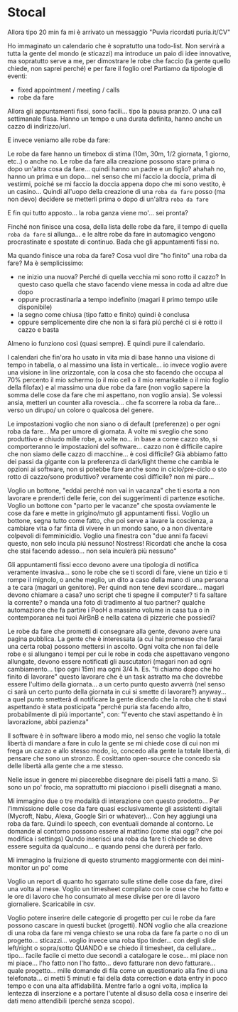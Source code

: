 # Stocal

Allora tipo 20 min fa mi è arrivato un messaggio "Puvia ricordati puria.it/CV"

Ho immaginato un calendario che è sopratutto una todo-list. Non servirà a tutta la gente del mondo (e sticazzi) ma introduce un paio di idee innovative, ma sopratutto serve a me, per dimostrare le robe che faccio (la gente quello chiede, non saprei perché) e per fare il foglio ore! Partiamo da tipologie di eventi:

  * fixed appointment / meeting / calls
  * robe da fare

Allora gli appuntamenti fissi, sono facili... tipo la pausa pranzo. O una call settimanale fissa. Hanno un tempo e una durata definita, hanno anche un cazzo di indirizzo/url.

E invece veniamo alle robe da fare:

Le robe da fare hanno un timebox di stima (10m, 30m, 1/2 giornata, 1 giorno, etc..) o anche no. Le robe da fare alla creazione possono stare prima o dopo un'altra cosa da fare... quindi hanno un padre e un figlio? ahahah no, hanno un prima e un dopo... nel senso che mi faccio la doccia, prima di vestirmi, poiché se mi faccio la doccia appena dopo che mi sono vestito, è un casino... Quindi all'uopo della creazione di una `roba da fare` posso (ma non devo) decidere se metterli prima o dopo di un'altra `roba da fare`
 
E fin qui tutto apposto... la roba ganza viene mo'... sei pronta?

Finché non finisce una cosa, della lista delle robe da fare, il tempo di quella `roba da fare` si allunga... e le altre robe da fare in automagico vengono procrastinate e spostate di continuo. Bada che gli appuntamenti fissi no.

Ma quando finisce una roba da fare? Cosa vuol dire "ho finito" una roba da fare? Ma è semplicissimo:
 
 * ne inizio una nuova? Perché di quella vecchia mi sono rotto il cazzo? In questo caso quella che stavo facendo viene messa in coda ad altre due dopo
 * oppure procrastinarla a tempo indefinito (magari il primo tempo utile disponibile) 
 * la segno come chiusa (tipo fatto e finito) quindi è conclusa
 * oppure semplicemente dire che non la si farà piú perché ci si è rotto il cazzo e basta

Almeno io funziono così (quasi sempre). E quindi pure il calendario.

I calendari che fin'ora ho usato in vita mia di base hanno una visione di tempo in tabella, o al massimo una lista in verticale... io invece voglio avere una visione in line orizzontale, con la cosa che sto facendo che occupa al 70% percento il mio schermo (o il mio cell o il mio remarkable o il mio foglio della filofax) e al massimo una due robe da fare (non voglio sapere la somma delle cose da fare che mi aspettano, non voglio ansia). Se volessi ansia, metteri un counter alla rovescia... che fa scorrere la roba da fare... verso un dirupo/ un colore o qualcosa del genere.

Le impostazioni voglio che non siano o di default (preferenze) o per ogni roba da fare... Ma per umore di giornata. A volte mi sveglio che sono produttivo e chiudo mille robe, a volte no... in base a come cazzo sto, si comporteranno le impostazioni del software... cazzo non è difficile capire che non siamo delle cazzo di macchine... è così difficile? Già abbiamo fatto dei passi da gigante con la preferenza di dark/light theme che cambia le opzioni ai software, non si potebbe fare anche sono in ciclo/pre-ciclo o sto rotto di cazzo/sono produttivo? veramente così difficile? non mi pare...

Voglio un bottone, "eddai perché non vai in vacanza" che ti esorta a non lavorare e prenderti delle ferie, con dei suggerimenti di partenze esotiche.
Voglio un bottone con "parto per le vacanze" che sposta ovviamente le cose da fare e mette in grigino/muto gli appuntamenti fissi.
Voglio un bottone, segna tutto come fatto, che poi serve a lavare la coscienza, a cambiare vita o far finta di vivere in un mondo sano, o a non diventare colpevoli di femminicidio.
Voglio una finestra con "due anni fa facevi questo, non selo incula piú nessuno! Nostress! Ricordati che anche la cosa che stai facendo adesso... non sela inculerà più nessuno"

Gli appuntamenti fissi ecco devono avere una tipologia di notifica veramente invasiva... sono le robe che se ti scordi di fare, viene un tizio e ti rompe il mignolo, o anche meglio, un dito a caso della mano di una persona a te cara (magari un genitore). Per quindi non tene devi scordare... magari devono chiamare a casa? uno script che ti spegne il computer? ti fa saltare la corrente? o manda una foto di tradimento al tuo partner? qualche automazione che fa partire i PooH a massimo volume in casa tua o in contemporanea nei tuoi AirBnB e nella catena di pizzerie che possiedi?

Le robe da fare che prometti di consegnare alla gente, devono avere una pagina pubblica. La gente che è interessata (a cui hai promesso che farai una certa roba) possono mettersi in ascolto. Ogni volta che non fai delle robe e si allungano i tempi per cui le robe in coda che aspettavano vengono allungate, devono essere notificati gli auscutatori (magari non ad ogni cambiamento... tipo ogni 15m) ma ogni 3/4 h.
Es. "ti chiamo dopo che ho finito di lavorare" questo lavorare che è un task astratto ma che dovrebbe essere l'ultimo della giornata... a un certo punto questo avverrà (nel senso ci sarà un certo punto della giornata in cui si smette di lavorare?) anyway... a quel punto smetterà di notificare la gente dicendo che la roba che ti stavi aspettando è stata posticipata "perché puria sta facendo altro, probabilmente di piú importante", con: "l'evento che stavi aspettando è in lavorazione, abbi pazienza"

Il software è in software libero a modo mio, nel senso che voglio la totale libertà di mandare a fare in culo la gente se mi chiede cose di cui non mi frega un cazzo e allo stesso modo, io, concedo alla gente la totale libertà, di pensare che sono un stronzo. È cosìttanto open-source che concedo sia delle libertà alla gente che a me stesso.

Nelle issue in genere mi piacerebbe disegnare dei piselli fatti a mano. Sì sono un po' frocio, ma soprattutto mi piacciono i piselli disegnati a mano.

Mi immagino due o tre modalità di interazione con questo prodotto... Per l'immissione delle cose da fare quasi esclusivamente gli assistenti digitali (Mycroft, Nabu, Alexa, Google Siri or whatever)... Con hey aggiungi una roba da fare. Quindi lo speech, con eventuali domande al contorno. Le domande al contorno possono essere al mattino (come stai oggi? che poi modifica i settings) Qundo inserisci una roba da fare ti chiede se deve essere seguita da qualcuno... e quando pensi che durerà per farlo.

Mi immagino la fruizione di questo strumento maggiormente con dei mini-monitor un po' come 

Voglio un report di quanto ho sgarrato sulle stime delle cose da fare, direi una volta al mese.
Voglio un timesheet compilato con le cose che ho fatto e le ore di lavoro che ho consumato al mese divise per ore di lavoro giornaliere. Scaricabile in csv.

Voglio potere inserire delle categorie di progetto per cui le robe da fare possono cascare in questi bucket (progetti). NON voglio che alla creazione di una roba da fare mi venga chiesto se una roba da fare fa parte o no di un progetto... sticazzi...
voglio invece una roba tipo tinder... con degli slide left/right o sopra/sotto QUANDO e se chiedo il timesheet, da cellulare... tipo... facile facile ci metto due secondi a catalogare le cose... mi piace non mi piace... l'ho fatto non l'ho fatto... devo fatturare non devo fatturare... quale progetto... mille domande di fila come un questionario alla fine di una telefonata... ci metti 5 minuti e fai della data correction e data entry in poco tempo e con una alta affidabilità. Mentre farlo a ogni volta, implica la lentezza di inserzione e a portare l'utente al disuso della cosa e inserire dei dati meno attendibili (perché senza scopo).


